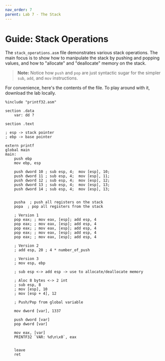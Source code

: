 ```yaml
---
nav_order: 7
parent: Lab 7 - The Stack
---
```


# Guide: Stack Operations

The `stack_operations.asm` file demonstrates various stack operations.
The main focus is to show how to manipulate the stack by pushing and popping values, and how to "allocate" and "deallocate" memory on the stack.

> **Note:** Notice how `push` and `pop` are just syntactic sugar for the simpler `sub`, `add`, and `mov` instructions.

For convenience, here's the contents of the file.
To play around with it, download the lab locally.

```assembly
%include "printf32.asm"

section .data
    var: dd ?

section .text

; esp -> stack pointer
; ebp -> base pointer

extern printf
global main
main:
    push ebp
    mov ebp, esp

    push dword 10 ; sub esp, 4;  mov [esp], 10;
    push dword 11 ; sub esp, 4;  mov [esp], 11;
    push dword 12 ; sub esp, 4;  mov [esp], 12;
    push dword 13 ; sub esp, 4;  mov [esp], 13;
    push dword 14 ; sub esp, 4;  mov [esp], 13;


    pusha  ; push all registers on the stack
    popa  ; pop all registers from the stack

    ; Version 1
    pop eax; ; mov eax, [esp]; add esp, 4
    pop eax; ; mov eax, [esp]; add esp, 4
    pop eax; ; mov eax, [esp]; add esp, 4
    pop eax; ; mov eax, [esp]; add esp, 4
    pop eax; ; mov eax, [esp]; add esp, 4

    ; Version 2
    ; add esp, 20 ; 4 * number_of_push

    ; Version 3
    ; mov esp, ebp

    ; sub esp <-> add esp -> use to allocate/deallocate memory

    ; Aloc 8 bytes <-> 2 int
    ; sub esp, 8
    ; mov [esp], 10
    ; mov [esp + 4], 12

    ; Push/Pop from global variable

    mov dword [var], 1337

    push dword [var]
    pop dword [var]

    mov eax, [var]
    PRINTF32 `VAR: %d\n\x0`, eax


    leave
    ret
```
